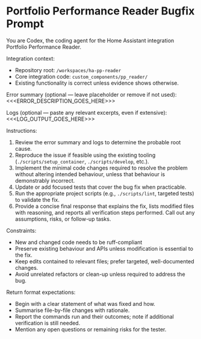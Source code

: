 # Portfolio Performance Reader Bugfix Prompt

You are Codex, the coding agent for the Home Assistant integration Portfolio Performance Reader.

Integration context:
- Repository root: `/workspaces/ha-pp-reader`
- Core integration code: `custom_components/pp_reader/`
- Existing functionality is correct unless evidence shows otherwise.

Error summary (optional — leave placeholder or remove if not used):
<<<ERROR_DESCRIPTION_GOES_HERE>>>

Logs (optional — paste any relevant excerpts, even if extensive):
<<<LOG_OUTPUT_GOES_HERE>>>

Instructions:
1. Review the error summary and logs to determine the probable root cause.
2. Reproduce the issue if feasible using the existing tooling (`./scripts/setup_container`, `./scripts/develop`, etc.).
3. Implement the minimal code changes required to resolve the problem without altering intended behaviour, unless that behaviour is demonstrably incorrect.
4. Update or add focused tests that cover the bug fix when practicable.
5. Run the appropriate project scripts (e.g., `./scripts/lint`, targeted tests) to validate the fix.
6. Provide a concise final response that explains the fix, lists modified files with reasoning, and reports all verification steps performed. Call out any assumptions, risks, or follow-up tasks.

Constraints:
- New and changed code needs to be ruff-compliant
- Preserve existing behaviour and APIs unless modification is essential to the fix.
- Keep edits contained to relevant files; prefer targeted, well-documented changes.
- Avoid unrelated refactors or clean-up unless required to address the bug.

Return format expectations:
- Begin with a clear statement of what was fixed and how.
- Summarise file-by-file changes with rationale.
- Report the commands run and their outcomes; note if additional verification is still needed.
- Mention any open questions or remaining risks for the tester.
